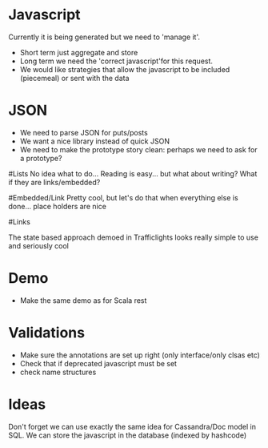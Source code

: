 # Javascript

Currently it is being generated but we need to 'manage it'. 
* Short term just aggregate and store
* Long term we need the 'correct javascript'for this request.
* We would like strategies that allow the javascript to be included (piecemeal) or sent with the data

# JSON

* We need to parse JSON for puts/posts
* We want a nice library instead of quick JSON
* We need to make the prototype story clean: perhaps we need to ask for a prototype?

#Lists
No idea what to do...
Reading is easy... but what about writing? What if they are links/embedded?


#Embedded/Link
Pretty cool, but let's do that when everything else is done... place holders are nice

#Links

The state based approach demoed in Trafficlights looks really simple to use and seriously cool

# Demo

* Make the same demo as for Scala rest


# Validations

* Make sure the annotations are set up right (only interface/only clsas etc)
* Check that if deprecated javascript must be set
* check name structures
# Ideas
 
Don't forget we can use exactly the same idea for Cassandra/Doc model in SQL. We can store the javascript
in the database (indexed by hashcode)